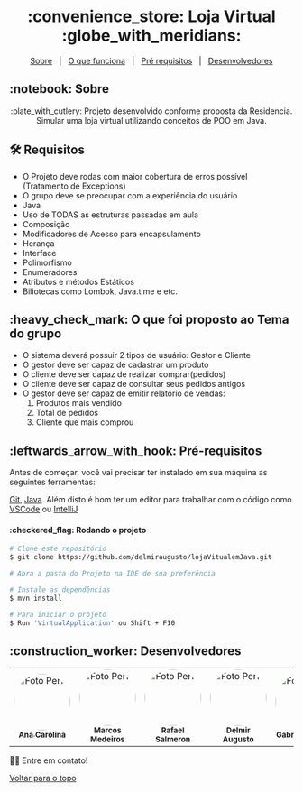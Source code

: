 
<h1 align="center" id="top"> :convenience_store: Loja Virtual :globe_with_meridians:</h1>

<p align="center">
  <a href="#sobre">Sobre</a> &#xa0; | &#xa0; 
  <a href="#funciona">O que funciona</a> &#xa0; | &#xa0;
  <a href="#requisitos">Pré requisitos</a> &#xa0; | &#xa0;
  <a href="#desenvolvedores">Desenvolvedores</a>
</p>

<h2 id="sobre">:notebook: Sobre </h2>

<p align="center">:plate_with_cutlery: Projeto desenvolvido conforme proposta da Residencia. Simular uma loja virtual utilizando conceitos de POO em Java.</p>

<h2 id="tecnologias"> 🛠 Requisitos </h2>

* O Projeto deve rodas com maior cobertura de erros possível (Tratamento de Exceptions)
* O grupo deve se preocupar com a experiência do usuário
* Java
* Uso de TODAS  as estruturas passadas em aula
* Composição
* Modificadores de Acesso para encapsulamento
* Herança
* Interface
* Polimorfismo
* Enumeradores
* Atributos e métodos Estáticos
* Biliotecas como Lombok, Java.time e etc.

<h2 id="funciona">:heavy_check_mark: O que foi proposto ao Tema do grupo </h2>

* O sistema deverá possuir 2 tipos de usuário: Gestor e Cliente
* O gestor deve ser capaz de cadastrar um produto
* O cliente deve ser capaz de realizar comprar(pedidos)
* O cliente deve ser capaz de consultar seus pedidos antigos
* O gestor deve ser capaz de emitir relatório de vendas:
  1. Produtos mais vendido
  2. Total de pedidos
  3. Cliente que mais comprou

<h2 id="requisitos">:leftwards_arrow_with_hook: Pré-requisitos</h2>

Antes de começar, você vai precisar ter instalado em sua máquina as seguintes ferramentas:

[Git](https://git-scm.com), [Java](https://www.oracle.com/java/technologies/javase/jdk17-archive-downloads.html). 
Além disto é bom ter um editor para trabalhar com o código como [VSCode](https://code.visualstudio.com/) ou [IntelliJ](https://www.jetbrains.com/pt-br/idea/download/?section=windows)

<h4>:checkered_flag: Rodando o projeto </h4>

```bash
# Clone este repositório
$ git clone https://github.com/delmiraugusto/lojaVitualemJava.git

# Abra a pasta do Projeto na IDE de sua preferência

# Instale as dependências
$ mvn install

# Para iniciar o projeto
$ Run 'VirtualApplication' ou Shift + F10
```


<h2 id="desenvolvedores">:construction_worker: Desenvolvedores</h2>

<table> 
  <tr>
    <td align="center">
      <a href="https://github.com/AnaCarolinaPGDO">
        <img style="border-radius: 50%" src="https://avatars.githubusercontent.com/u/50124714?v=4" width="100px" alt="Foto Perfil"/>
        <br />
        <sub>
          <b>Ana Carolina</b>
        </sub>
      </a>
      <a href="https://github.com/AnaCarolinaPGDO"></a>
    </td>
    <td align="center">
      <a href="https://github.com/marcos-medeirosx">
        <img style="border-radius: 50%" src="https://avatars.githubusercontent.com/u/169625108?v=4" width="100px" alt="Foto Perfil"/>
        <br />
        <sub>
          <b>Marcos Medeiros</b>
        </sub>
      </a> 
      <a href="https://github.com/marcos-medeirosx"></a>
    </td>
    <td align="center">
      <a href="https://github.com/rafasalmeron">
        <img style="border-radius: 50%" src="https://avatars.githubusercontent.com/u/94733546?v=4" width="100px" alt="Foto Perfil"/>
        <br />
        <sub>
          <b>Rafael Salmeron</b>
        </sub>
      </a> 
      <a href="https://github.com/rafasalmeron"></a>
    </td>
    <td align="center">
      <a href="https://github.com/delmiraugusto">
        <img style="border-radius: 50%" src="https://avatars.githubusercontent.com/u/169544715?v=4" width="100px" alt="Foto Perfil"/>
        <br />
        <sub>
          <b>Delmir Augusto</b>
        </sub>
      </a> 
      <a href="https://github.com/delmiraugusto"></a>
    </td>
    <td align="center">
      <a href="https://github.com/GabrielaCoutoD">
        <img style="border-radius: 50%" src="https://avatars.githubusercontent.com/u/177572664?v=4" width="100px" alt="Foto Perfil"/>
        <br />
        <sub>
          <b>Gabriela Couto</b>
        </sub>
      </a> 
      <a href="https://github.com/GabrielaCoutoD"></a>
    </td>
    <td align="center">
      <a href="https://github.com/ricardo-lopes130">
        <img style="border-radius: 50%" src="https://avatars.githubusercontent.com/u/177360954?v=4" width="100px" alt="Foto Perfil"/>
        <br />
        <sub>
          <b>Ricardo Lopes</b>
        </sub>
      </a> 
      <a href="https://github.com/ricardo-lopes130"></a>
    </td>
  </tr>
</table>

👋🏽 Entre em contato!

<a href="#top">Voltar para o topo</a>
